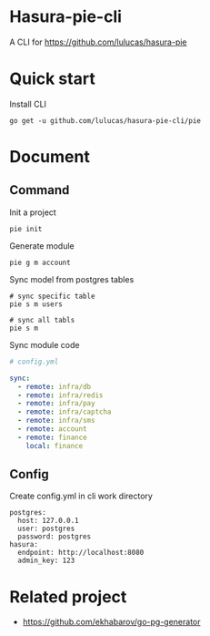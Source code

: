 # Hasura-pie-cli

A CLI for https://github.com/lulucas/hasura-pie

# Quick start

Install CLI

```
go get -u github.com/lulucas/hasura-pie-cli/pie
```

# Document

## Command

Init a project

```
pie init
```

Generate module

```
pie g m account
```

Sync model from postgres tables

```
# sync specific table
pie s m users

# sync all tabls
pie s m
```


Sync module code
```yaml
# config.yml

sync:
  - remote: infra/db
  - remote: infra/redis
  - remote: infra/pay
  - remote: infra/captcha
  - remote: infra/sms
  - remote: account
  - remote: finance
    local: finance
```

## Config

Create config.yml in cli work directory

```
postgres:
  host: 127.0.0.1
  user: postgres
  password: postgres
hasura:
  endpoint: http://localhost:8080
  admin_key: 123
```

# Related project

* https://github.com/ekhabarov/go-pg-generator
